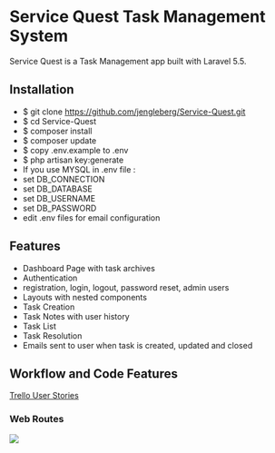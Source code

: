 # Service Quest Task Management System

Service Quest is a Task Management app built with Laravel 5.5.  

## Installation

* $ git clone https://github.com/jengleberg/Service-Quest.git 
* $ cd Service-Quest
* $ composer install
* $ composer update
* $ copy .env.example to .env
* $ php artisan key:generate
* If you use MYSQL in .env file :
 * set DB_CONNECTION
 * set DB_DATABASE
 * set DB_USERNAME
 * set DB_PASSWORD
* edit .env files for email configuration

## Features

* Dashboard Page with task archives
* Authentication
 * registration, login, logout, password reset, admin users
* Layouts with nested components
* Task Creation
* Task Notes with user history
* Task List
* Task Resolution
* Emails sent to user when task is created, updated and closed

## Workflow and Code Features

[Trello User Stories](https://trello.com/b/xNHjNO9r/project-4-guest-task-management-system-in-laravel)

### Web Routes


![](https://i.imgur.com/gNcz2wT.png)





